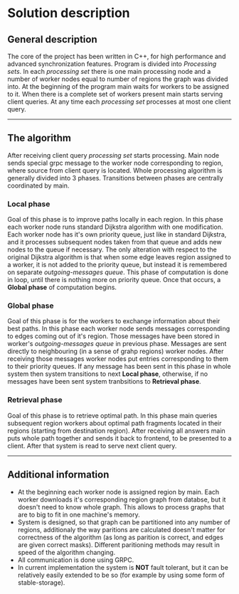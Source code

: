 # Solution description

## General description
The core of the project has been written in C++, for high performance and advanced synchronization features. Program is divided into *Processing sets*. In each *processing set* there is one main processing node and a number of worker nodes equal to number of regions the graph was divided into. At the beginning of the program main waits for workers to be assigned to it. When there is a complete set of workers present main starts serving client queries. At any time each *processing set* processes at most one client query.

---
## The algorithm
After receiving client query *processing set* starts processing. Main node sends special grpc message to the worker node corresponding to region, where source from client query is located.
Whole processing algorithm is generally divided into 3 phases. Transitions between phases are centrally coordinated by main.

### Local phase
Goal of this phase is to improve paths locally in each region.
In this phase each worker node runs standard Dijkstra algorithm with one modification. Each worker node has it's own priority queue, just like in standard Dijkstra, and it processes subsequent nodes taken from that queue and adds new nodes to the queue if necessary.
The only alteration with respect to the original Dijkstra algorithm is that when some edge leaves region assigned to a worker, it is not added to the priority queue, but instead it is remembered on separate *outgoing-messages queue*. This phase of computation is done in loop, until there is nothing more on priority queue. Once that occurs, a **Global phase** of computation begins.

### Global phase
Goal of this phase is for the workers to exchange information about their best paths.
In this phase each worker node sends messages corresponding to edges coming out of it's region. Those messages have been stored in worker's *outgoing-messages queue* in previous phase. Messages are sent directly to neighbouring (in a sense of grahp regions) worker nodes. After receiving those messages worker nodes put entries corresponding to them to their priority queues. If any message has been sent in this phase in whole system then system transitions to next **Local phase**, otherwise, if no messages have been sent system tranbsitions to **Retrieval phase**.

### Retrieval phase
Goal of this phase is to retrieve optimal path.
In this phase main queries subsequent region workers about optimal path fragments located in their regions (starting from destination region). After receiving all answers main puts whole path together and sends it back to frontend, to be presented to a client.
After that system is read to serve next client query.

---
## Additional information
* At the beginning each worker node is assigned region by main. Each worker downloads it's corresponding region graph from databse, but it doesn't need to know whole graph. This allows to process graphs that are to big to fit in one machine's memory.
* System is designed, so that graph can be partitioned into any number of regions, additionaly the way paritions are calculated doesn't matter for correctness of the algorithm (as long as parition is correct, and edges are given correct masks). Different paritioning methods may result in speed of the algorithm changing.
* All communication is done using GRPC.
* In current implementation the system is **NOT** fault tolerant, but it can be relatively easily extended to be so (for example by using some form of stable-storage).


